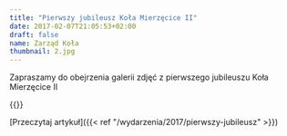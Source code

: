 ```yaml
---
title: "Pierwszy jubileusz Koła Mierzęcice II"
date: 2017-02-07T21:05:53+02:00
draft: false
name: Zarząd Koła
thumbnail: 2.jpg
---
```


Zapraszamy do obejrzenia galerii zdjęć z pierwszego jubileuszu Koła Mierzęcice II

<!--more-->

{{<gallery>}}

[Przeczytaj artykuł]({{< ref "/wydarzenia/2017/pierwszy-jubileusz" >}})
